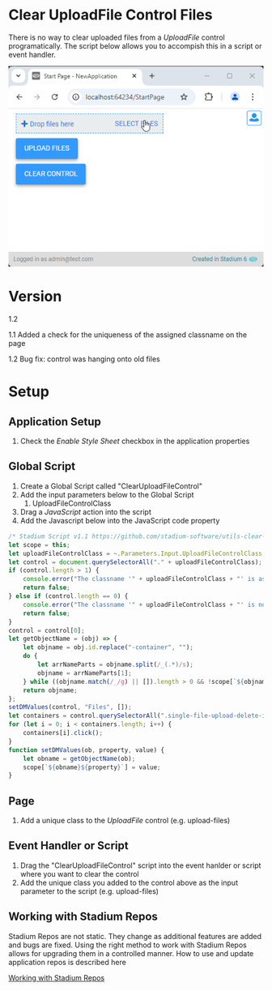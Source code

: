 # Clear UploadFile Control Files <!-- omit in toc -->

There is no way to clear uploaded files from a *UploadFile* control programatically. The script below allows you to accompish this in a script or event handler. 

![](images/view.gif)

# Version
1.2

1.1 Added a check for the uniqueness of the assigned classname on the page

1.2 Bug fix: control was hanging onto old files

# Setup

## Application Setup
1. Check the *Enable Style Sheet* checkbox in the application properties

## Global Script
1. Create a Global Script called "ClearUploadFileControl"
2. Add the input parameters below to the Global Script
   1. UploadFileControlClass
3. Drag a *JavaScript* action into the script
4. Add the Javascript below into the JavaScript code property
```javascript
/* Stadium Script v1.1 https://github.com/stadium-software/utils-clear-upload-file-control */
let scope = this;
let uploadFileControlClass = ~.Parameters.Input.UploadFileControlClass;
let control = document.querySelectorAll("." + uploadFileControlClass);
if (control.length > 1) {
    console.error("The classname '" + uploadFileControlClass + "' is assigned to multiple controls on this page");
    return false;
} else if (control.length == 0) {
    console.error("The classname '" + uploadFileControlClass + "' is not assigned to any control on this page");
    return false;
}
control = control[0];
let getObjectName = (obj) => {
    let objname = obj.id.replace("-container", "");
    do {
        let arrNameParts = objname.split(/_(.*)/s);
        objname = arrNameParts[1];
    } while ((objname.match(/_/g) || []).length > 0 && !scope[`${objname}Classes`]);
    return objname;
};
setDMValues(control, "Files", []);
let containers = control.querySelectorAll(".single-file-upload-delete-icon");
for (let i = 0; i < containers.length; i++) {
    containers[i].click();
}
function setDMValues(ob, property, value) {
    let obname = getObjectName(ob);
    scope[`${obname}${property}`] = value;
}
```

## Page
1. Add a unique class to the *UploadFile* control (e.g. upload-files)

## Event Handler or Script
1. Drag the "ClearUploadFileControl" script into the event hanlder or script where you want to clear the control
2. Add the unique class you added to the control above as the input parameter to the script (e.g. upload-files)

## Working with Stadium Repos
Stadium Repos are not static. They change as additional features are added and bugs are fixed. Using the right method to work with Stadium Repos allows for upgrading them in a controlled manner. How to use and update application repos is described here 

[Working with Stadium Repos](https://github.com/stadium-software/samples-upgrading)
